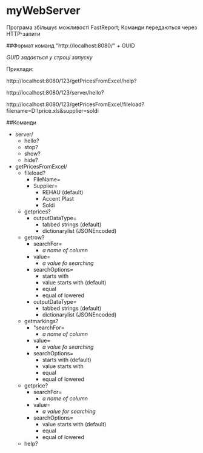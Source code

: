 # myWebServer
Програма збільшує можливості FastReport; Команди передаються через HTTP-запити

##Формат команд
"http://localhost:8080/" + GUID

*GUID задається у строці запуску*

Приклади:

http://localhost:8080/123/getPricesFromExcel/help?

http://localhost:8080/123/server/hello?

http://localhost:8080/123/getPricesFromExcel/fileload?filename=D:\price.xls&supplier=soldi


##Команди
+ server/
  + hello?
  + stop?
  + show?
  + hide?
+ getPricesFromExcel/
  + fileload?
    + FileName=
    + Supplier=
      + REHAU (default)
      + Accent Plast
      + Soldi
  + getprices?
    + outputDataType=
      + tabbed strings (default)
      + dictionarylist (JSONEncoded)
  + getrow?
    + searchFor= 
      + *a name of column*
    + value=
      + *a value fo searching*
    + searchOptions=
      + starts with
      + value starts with (default)
      + equal
      + equal of lowered
    + outputDataType=
      + tabbed strings (default)
      + dictionarylist (JSONEncoded)
  + getmarkings?
    + "searchFor= 
      + *a name of column*
    + value= 
      + *a value fo searching*
    + searchOptions=
      + starts with (default)
      + value starts with
      + equal
      + equal of lowered
  + getprice?
    + searchFor= 
      + *a name of column*
    + value= 
      + *a value for searching*
    + searchOptions=
      + value starts with (default)
      + equal
      + equal of lowered
  + help?
